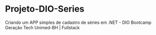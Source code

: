 # Projeto-DIO-Series
Criando um APP simples de cadastro de séries em .NET - DIO Bootcamp Geração Tech Unimed-BH | Fullstack
